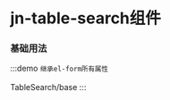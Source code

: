<!--
 * @Author: yangyu 1431330771@qq.com
 * @Date: 2023-09-19 10:14:28
 * @LastEditors: wangChao 6141364@qq.com
 * @LastEditTime: 2025-01-09 15:43:10
 * @FilePath: \el2package-ui\docs\components\TableSearch\base.md
 * @Description: 这是默认设置,请设置`customMade`, 打开koroFileHeader查看配置 进行设置: https://github.com/OBKoro1/koro1FileHeader/wiki/%E9%85%8D%E7%BD%AE
-->

# jn-table-search组件

### 基础用法

:::demo `继承el-form所有属性` <br/><br/>
TableSearch/base
:::
